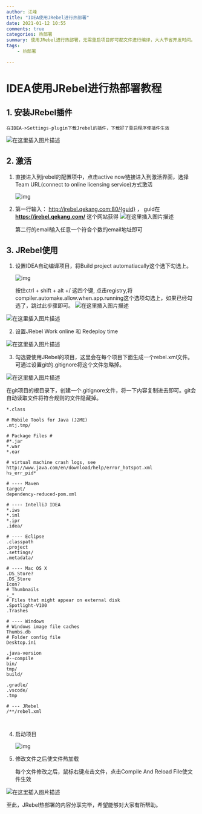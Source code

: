 ```yaml
---
author: 江峰
title: "IDEA使用JRebel进行热部署"
date: 2021-01-12 10:55
comments: true
categories: 热部署
summary: 使用JRebel进行热部署，无需重启项目即可都文件进行编译，大大节省开发时间。
tags: 
	- 热部署

---
```


<meta name="referrer" content="no-referrer" />

# IDEA使用JRebel进行热部署教程

## 1. **安装JRebel插件**

	在IDEA->Settings-plugin下载Jrebel的插件，下载好了重启程序使插件生效

![在这里插入图片描述](https://img-blog.csdnimg.cn/20210112115750158.png?x-oss-process=image/watermark,type_ZmFuZ3poZW5naGVpdGk,shadow_10,text_aHR0cHM6Ly9ibG9nLmNzZG4ubmV0L3FxXzQxNzI2ODk2,size_16,color_FFFFFF,t_70#pic_center)


## 2. 激活

1. 直接进入到jrebel的配置项中，点击active now链接进入到激活界面，选择Team URL(connect to online licensing service)方式激活

   ![img](https://img-blog.csdnimg.cn/20191127182857244.png?x-oss-process=image/watermark,type_ZmFuZ3poZW5naGVpdGk,shadow_10,text_aHR0cHM6Ly9ibG9nLmNzZG4ubmV0L3FpZXJrYW5n,size_16,color_FFFFFF,t_70)

2. 第一行输入： http://jrebel.qekang.com:80/{guid}  ， guid在**https://jrebel.qekang.com/** 这个网站获得
![在这里插入图片描述](https://img-blog.csdnimg.cn/202101121158311.png?x-oss-process=image/watermark,type_ZmFuZ3poZW5naGVpdGk,shadow_10,text_aHR0cHM6Ly9ibG9nLmNzZG4ubmV0L3FxXzQxNzI2ODk2,size_16,color_FFFFFF,t_70#pic_center)


   第二行的email输入任意一个符合个数的email地址即可

## 3. **JRebel使用**

1. 设置IDEA自动编译项目，将Build project automatiacally这个选下勾选上。

   ![img](https://img-blog.csdnimg.cn/img_convert/41635ebc0a734df2fdbb49908763ecd4.png)

      按住ctrl + shift + alt +/  这四个键,      点击registry,将compiler.automake.allow.when.app.running这个选项勾选上，如果已经勾选了，跳过此步骤即可。
![在这里插入图片描述](https://img-blog.csdnimg.cn/20210112115857366.png#pic_center)


![在这里插入图片描述](https://img-blog.csdnimg.cn/20210112115919912.png?x-oss-process=image/watermark,type_ZmFuZ3poZW5naGVpdGk,shadow_10,text_aHR0cHM6Ly9ibG9nLmNzZG4ubmV0L3FxXzQxNzI2ODk2,size_16,color_FFFFFF,t_70#pic_center)


2. 设置JRebel Work online 和 Redeploy time

![在这里插入图片描述](https://img-blog.csdnimg.cn/20210112115938743.png?x-oss-process=image/watermark,type_ZmFuZ3poZW5naGVpdGk,shadow_10,text_aHR0cHM6Ly9ibG9nLmNzZG4ubmV0L3FxXzQxNzI2ODk2,size_16,color_FFFFFF,t_70#pic_center)


3. 勾选要使用JRebel的项目，这里会在每个项目下面生成一个rebel.xml文件。可通过设置git的.gitignore将这个文件忽略掉。

![在这里插入图片描述](https://img-blog.csdnimg.cn/20210112115956724.png?x-oss-process=image/watermark,type_ZmFuZ3poZW5naGVpdGk,shadow_10,text_aHR0cHM6Ly9ibG9nLmNzZG4ubmV0L3FxXzQxNzI2ODk2,size_16,color_FFFFFF,t_70#pic_center)


在git项目的根目录下，创建一个.gitignore文件，将一下内容复制进去即可。git会自动读取文件将符合规则的文件隐藏掉。

```
*.class

# Mobile Tools for Java (J2ME)
.mtj.tmp/

# Package Files #
#*.jar
*.war
*.ear

# virtual machine crash logs, see http://www.java.com/en/download/help/error_hotspot.xml
hs_err_pid*

# ---- Maven
target/
dependency-reduced-pom.xml

# ---- IntelliJ IDEA
*.iws
*.iml
*.ipr
.idea/

# ---- Eclipse
.classpath
.project
.settings/
.metadata/

# ---- Mac OS X
.DS_Store?
.DS_Store
Icon?
# Thumbnails
._*
# Files that might appear on external disk
.Spotlight-V100
.Trashes

# ---- Windows
# Windows image file caches
Thumbs.db
# Folder config file
Desktop.ini

.java-version
#--compile
bin/
tmp/
build/

.gradle/
.vscode/
.tmp

# --- JRebel
/**/rebel.xml



```

4. 启动项目

   ![img](https://img-blog.csdnimg.cn/img_convert/4bb53ef0ada2415e55f1b01ca4403e40.png)

5. 修改文件之后使文件热加载

   每个文件修改之后，鼠标右键点击文件，点击Compile And Reload File使文件生效

 ![在这里插入图片描述](https://img-blog.csdnimg.cn/20210112120013832.png?x-oss-process=image/watermark,type_ZmFuZ3poZW5naGVpdGk,shadow_10,text_aHR0cHM6Ly9ibG9nLmNzZG4ubmV0L3FxXzQxNzI2ODk2,size_16,color_FFFFFF,t_70#pic_center)


至此，JRebel热部署的内容分享完毕，希望能够对大家有所帮助。